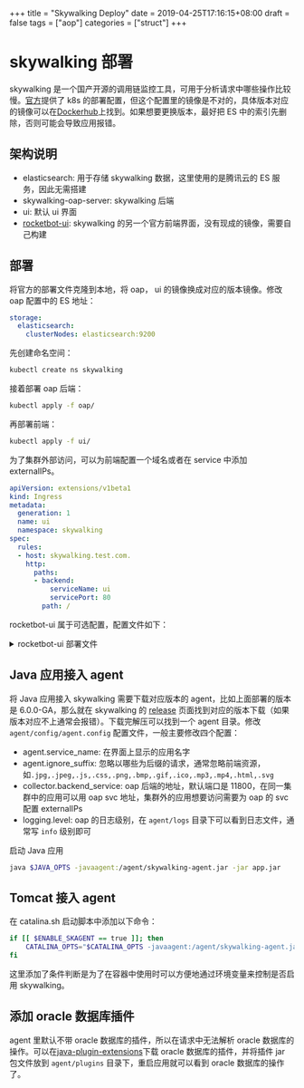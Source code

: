 +++
title = "Skywalking Deploy"
date = 2019-04-25T17:16:15+08:00
draft = false
tags = ["aop"]
categories = ["struct"]
+++

# skywalking 部署

skywalking 是一个国产开源的调用链监控工具，可用于分析请求中哪些操作比较慢。[官方](https://github.com/apache/skywalking-kubernetes)提供了 k8s 的部署配置，但这个配置里的镜像是不对的，具体版本对应的镜像可以在[Dockerhub](https://hub.docker.com/r/apache/skywalking-oap-server)上找到。如果想要更换版本，最好把 ES 中的索引先删除，否则可能会导致应用报错。

## 架构说明

* elasticsearch: 用于存储 skywalking 数据，这里使用的是腾讯云的 ES 服务，因此无需搭建
* skywalking-oap-server: skywalking 后端
* ui: 默认 ui 界面
* [rocketbot-ui](https://github.com/apache/skywalking-rocketbot-ui): skywalking 的另一个官方前端界面，没有现成的镜像，需要自己构建

## 部署 

将官方的部署文件克隆到本地，将 oap， ui 的镜像换成对应的版本镜像。修改 oap 配置中的 ES 地址：

```yaml
storage:
  elasticsearch:
    clusterNodes: elasticsearch:9200
```

先创建命名空间：

```bash
kubectl create ns skywalking
```

接着部署 oap 后端：

```bash
kubectl apply -f oap/
```

再部署前端：

```bash
kubectl apply -f ui/
```

为了集群外部访问，可以为前端配置一个域名或者在 service 中添加 externalIPs。

```yaml
apiVersion: extensions/v1beta1
kind: Ingress
metadata:
  generation: 1
  name: ui
  namespace: skywalking
spec:
  rules:
  - host: skywalking.test.com.
    http:
      paths:
      - backend:
          serviceName: ui
          servicePort: 80
        path: /
```

rocketbot-ui 属于可选配置，配置文件如下：

<details>
<summary>rocketbot-ui 部署文件</summary>

```yaml
---
apiVersion: apps/v1
kind: Deployment
metadata:
  name: rocketbot-ui
  namespace: skywalking
  labels:
    app: rocketbot-ui
spec:
  replicas: 1
  selector:
    matchLabels:
      app: rocketbot-ui
  template:
    metadata:
      labels:
        app: rocketbot-ui
    spec:
      containers:
      - name: rocketbot-ui
        image: rocketbot-ui:v1.0.3
        env:
        - name: TZ
          value: "Asia/Shanghai"
        ports:
        - containerPort: 80
          name: page
        resources:
          requests:
            memory: 1Gi
          limits:
            memory: 2Gi
        env:
        - name: SKYWALKING_URL
          value: oap:12800
---
apiVersion: v1
kind: Service
metadata:
  name: rocketbot-ui
  namespace: skywalking
  labels:
    service: rocketbot-ui
spec:
  ports:
  - port: 80
    name: http
    targetPort: page
  selector:
    app: rocketbot-ui
---
kind: Ingress
metadata:
  generation: 1
  name: rocketbot-ui
  namespace: skywalking
spec:
  rules:
  - host: rocketbot-ui.test.com
    http:
      paths:
      - backend:
          serviceName: rocketbot-ui
          servicePort: 80
        path: /
```

</details>

## Java 应用接入 agent

将 Java 应用接入 skywalking 需要下载对应版本的 agent，比如上面部署的版本是 6.0.0-GA，那么就在 skywalking 的 [release](https://github.com/apache/skywalking/releases) 页面找到对应的版本下载（如果版本对应不上通常会报错）。下载完解压可以找到一个 agent 目录。修改 `agent/config/agent.config` 配置文件，一般主要修改四个配置：

* agent.service_name: 在界面上显示的应用名字
* agent.ignore_suffix: 忽略以哪些为后缀的请求，通常忽略前端资源，如`.jpg,.jpeg,.js,.css,.png,.bmp,.gif,.ico,.mp3,.mp4,.html,.svg`
* collector.backend_service: oap 后端的地址，默认端口是 11800，在同一集群中的应用可以用 oap svc 地址，集群外的应用想要访问需要为 oap 的 svc 配置 externalIPs
* logging.level: oap 的日志级别，在 `agent/logs` 目录下可以看到日志文件，通常写 `info` 级别即可

启动 Java 应用

```bash
java $JAVA_OPTS -javaagent:/agent/skywalking-agent.jar -jar app.jar
```

## Tomcat 接入 agent

在 catalina.sh 启动脚本中添加以下命令：

```bash
if [[ $ENABLE_SKAGENT == true ]]; then
    CATALINA_OPTS="$CATALINA_OPTS -javaagent:/agent/skywalking-agent.jar"; export CATALINA_OPTS
fi
```

这里添加了条件判断是为了在容器中使用时可以方便地通过环境变量来控制是否启用 skywalking。

## 添加 oracle 数据库插件

agent 里默认不带 oracle 数据库的插件，所以在请求中无法解析 oracle 数据库的操作。可以在[java-plugin-extensions](https://github.com/OpenSkywalking/java-plugin-extensions)下载 oracle 数据库的插件，并将插件 jar 包文件放到 `agent/plugins` 目录下，重启应用就可以看到 oracle 数据库的操作了。
